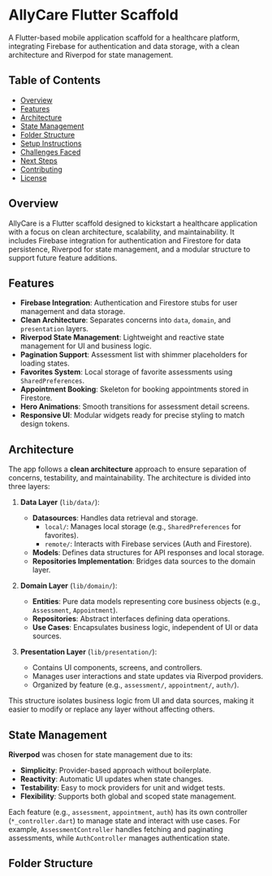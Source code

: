# AllyCare Flutter Scaffold

A Flutter-based mobile application scaffold for a healthcare platform, integrating Firebase for authentication and data storage, with a clean architecture and Riverpod for state management.

## Table of Contents
- [Overview](#overview)
- [Features](#features)
- [Architecture](#architecture)
- [State Management](#state-management)
- [Folder Structure](#folder-structure)
- [Setup Instructions](#setup-instructions)
- [Challenges Faced](#challenges-faced)
- [Next Steps](#next-steps)
- [Contributing](#contributing)
- [License](#license)

## Overview
AllyCare is a Flutter scaffold designed to kickstart a healthcare application with a focus on clean architecture, scalability, and maintainability. It includes Firebase integration for authentication and Firestore for data persistence, Riverpod for state management, and a modular structure to support future feature additions.

## Features
- **Firebase Integration**: Authentication and Firestore stubs for user management and data storage.
- **Clean Architecture**: Separates concerns into `data`, `domain`, and `presentation` layers.
- **Riverpod State Management**: Lightweight and reactive state management for UI and business logic.
- **Pagination Support**: Assessment list with shimmer placeholders for loading states.
- **Favorites System**: Local storage of favorite assessments using `SharedPreferences`.
- **Appointment Booking**: Skeleton for booking appointments stored in Firestore.
- **Hero Animations**: Smooth transitions for assessment detail screens.
- **Responsive UI**: Modular widgets ready for precise styling to match design tokens.

## Architecture
The app follows a **clean architecture** approach to ensure separation of concerns, testability, and maintainability. The architecture is divided into three layers:

1. **Data Layer** (`lib/data/`):
   - **Datasources**: Handles data retrieval and storage.
     - `local/`: Manages local storage (e.g., `SharedPreferences` for favorites).
     - `remote/`: Interacts with Firebase services (Auth and Firestore).
   - **Models**: Defines data structures for API responses and local storage.
   - **Repositories Implementation**: Bridges data sources to the domain layer.

2. **Domain Layer** (`lib/domain/`):
   - **Entities**: Pure data models representing core business objects (e.g., `Assessment`, `Appointment`).
   - **Repositories**: Abstract interfaces defining data operations.
   - **Use Cases**: Encapsulates business logic, independent of UI or data sources.

3. **Presentation Layer** (`lib/presentation/`):
   - Contains UI components, screens, and controllers.
   - Manages user interactions and state updates via Riverpod providers.
   - Organized by feature (e.g., `assessment/`, `appointment/`, `auth/`).

This structure isolates business logic from UI and data sources, making it easier to modify or replace any layer without affecting others.

## State Management
**Riverpod** was chosen for state management due to its:
- **Simplicity**: Provider-based approach without boilerplate.
- **Reactivity**: Automatic UI updates when state changes.
- **Testability**: Easy to mock providers for unit and widget tests.
- **Flexibility**: Supports both global and scoped state management.

Each feature (e.g., `assessment`, `appointment`, `auth`) has its own controller (`*_controller.dart`) to manage state and interact with use cases. For example, `AssessmentController` handles fetching and paginating assessments, while `AuthController` manages authentication state.

## Folder Structure